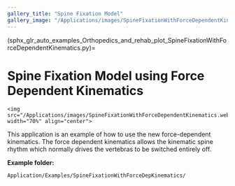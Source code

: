 ```yaml
---
gallery_title: "Spine Fixation Model"
gallery_image: "/Applications/images/SpineFixationWithForceDependentKinematics.webp"
---
```


(sphx_glr_auto_examples_Orthopedics_and_rehab_plot_SpineFixationWithForceDependentKinematics.py)=

# Spine Fixation Model using Force Dependent Kinematics


````{sidebar} **Example**
<img src="/Applications/images/SpineFixationWithForceDependentKinematics.webp" width="70%" align="center">
````

This application is an example of how to use the new force-dependent
kinematics. The force dependent kinematics allows the kinematic spine
rhythm which normally drives the vertebras to be switched entirely off.

**Example folder:**

`Application/Examples/SpineFixationWithForceDepKinematics/`
